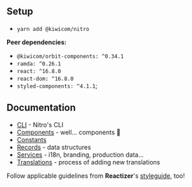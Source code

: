 ## Setup

* `yarn add @kiwicom/nitro`

**Peer dependencies:**
* `@kiwicom/orbit-components: ^0.34.1`
* `ramda: ^0.26.1`
* `react: ^16.8.0`
* `react-dom: ^16.8.0`
* `styled-components: ^4.1.1`;

## Documentation

* [CLI](./cli.md) - Nitro's CLI
* [Components](./components.md) - well... components 🤷
* [Constants](./consts.md)
* [Records](./records.md) - data structures
* [Services](./services.md) - i18n, branding, production data...
* [Translations](./translations.md) - process of adding new translations

Follow applicable guidelines from **Reactizer**'s [styleguide](https://oreqizer.github.io/reactizer/styleguide/), too!
